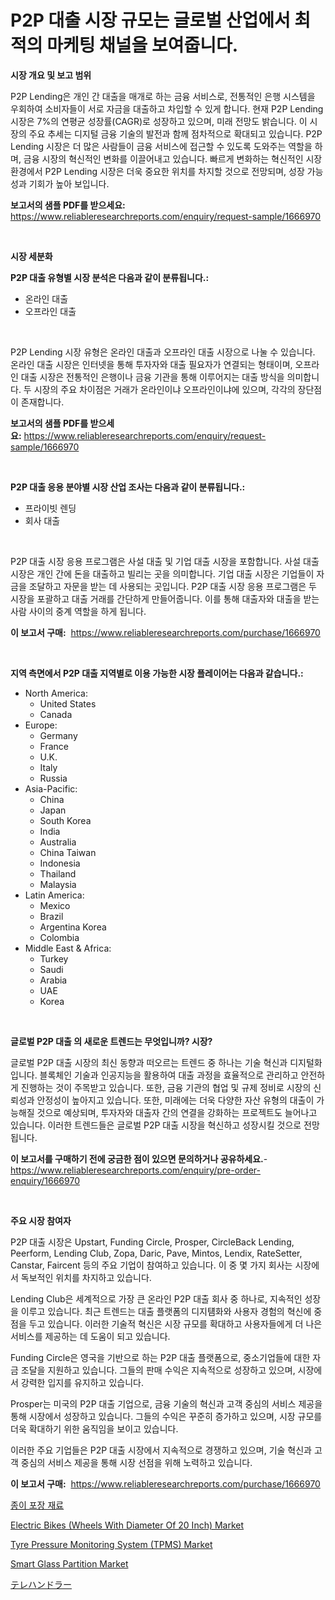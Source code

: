<p><h1>P2P 대출 시장 규모는 글로벌 산업에서 최적의 마케팅 채널을 보여줍니다.</h1></p><p><strong>시장 개요 및 보고 범위</strong></p>
<p><p>P2P Lending은 개인 간 대출을 매개로 하는 금융 서비스로, 전통적인 은행 시스템을 우회하여 소비자들이 서로 자금을 대출하고 차입할 수 있게 합니다. 현재 P2P Lending 시장은 7%의 연평균 성장률(CAGR)로 성장하고 있으며, 미래 전망도 밝습니다. 이 시장의 주요 추세는 디지털 금융 기술의 발전과 함께 점차적으로 확대되고 있습니다. P2P Lending 시장은 더 많은 사람들이 금융 서비스에 접근할 수 있도록 도와주는 역할을 하며, 금융 시장의 혁신적인 변화를 이끌어내고 있습니다. 빠르게 변화하는 혁신적인 시장 환경에서 P2P Lending 시장은 더욱 중요한 위치를 차지할 것으로 전망되며, 성장 가능성과 기회가 높아 보입니다.</p></p>
<p><strong>보고서의 샘플 PDF를 받으세요:</strong> <a href="https://www.reliableresearchreports.com/enquiry/request-sample/1666970">https://www.reliableresearchreports.com/enquiry/request-sample/1666970</a></p>
<p>&nbsp;</p>
<p><strong>시장 세분화</strong></p>
<p><strong>P2P 대출 유형별 시장 분석은 다음과 같이 분류됩니다.:</strong></p>
<p><ul><li>온라인 대출</li><li>오프라인 대출</li></ul></p>
<p>&nbsp;</p>
<p><p>P2P Lending 시장 유형은 온라인 대출과 오프라인 대출 시장으로 나눌 수 있습니다. 온라인 대출 시장은 인터넷을 통해 투자자와 대출 필요자가 연결되는 형태이며, 오프라인 대출 시장은 전통적인 은행이나 금융 기관을 통해 이루어지는 대출 방식을 의미합니다. 두 시장의 주요 차이점은 거래가 온라인이냐 오프라인이냐에 있으며, 각각의 장단점이 존재합니다.</p></p>
<p><strong>보고서의 샘플 PDF를 받으세요:</strong>&nbsp;<a href="https://www.reliableresearchreports.com/enquiry/request-sample/1666970">https://www.reliableresearchreports.com/enquiry/request-sample/1666970</a></p>
<p>&nbsp;</p>
<p><strong> P2P 대출 응용 분야별 시장 산업 조사는 다음과 같이 분류됩니다.:</strong></p>
<p><ul><li>프라이빗 렌딩</li><li>회사 대출</li></ul></p>
<p>&nbsp;</p>
<p><p>P2P 대출 시장 응용 프로그램은 사설 대출 및 기업 대출 시장을 포함합니다. 사설 대출 시장은 개인 간에 돈을 대출하고 빌리는 곳을 의미합니다. 기업 대출 시장은 기업들이 자금을 조달하고 자문을 받는 데 사용되는 곳입니다. P2P 대출 시장 응용 프로그램은 두 시장을 포괄하고 대출 거래를 간단하게 만들어줍니다. 이를 통해 대출자와 대출을 받는 사람 사이의 중계 역할을 하게 됩니다.</p></p>
<p><strong>이 보고서 구매:</strong>&nbsp; <a href="https://www.reliableresearchreports.com/purchase/1666970">https://www.reliableresearchreports.com/purchase/1666970</a></p>
<p>&nbsp;</p>
<p><strong>지역 측면에서 P2P 대출 지역별로 이용 가능한 시장 플레이어는 다음과 같습니다.:</strong></p>
<p><ul>
    <li>
        North America:
        <ul>
            <li>United States</li>
            <li>Canada</li>
        </ul>
    </li>
    <li>
        Europe:
        <ul>
            <li>Germany</li>
            <li>France</li>
            <li>U.K.</li>
            <li>Italy</li>
            <li>Russia</li>
        </ul>
    </li>
    <li>
        Asia-Pacific:
        <ul>
            <li>China</li>
            <li>Japan</li>
            <li>South Korea</li>
            <li>India</li>
            <li>Australia</li>
            <li>China Taiwan</li>
            <li>Indonesia</li>
            <li>Thailand</li>
            <li>Malaysia</li>
        </ul>
    </li>
    <li>
        Latin America:
        <ul>
            <li>Mexico</li>
            <li>Brazil</li>
            <li>Argentina Korea</li>
            <li>Colombia</li>
        </ul>
    </li>
    <li>
        Middle East & Africa:
        <ul>
            <li>Turkey</li>
            <li>Saudi</li>
            <li>Arabia</li>
            <li>UAE</li>
            <li>Korea</li>
        </ul>
    </li>
    </ul></p>
<p>&nbsp;</p>
<p><strong>글로벌 P2P 대출 의 새로운 트렌드는 무엇입니까? 시장?</strong></p>
<p><p>글로벌 P2P 대출 시장의 최신 동향과 떠오르는 트렌드 중 하나는 기술 혁신과 디지털화입니다. 블록체인 기술과 인공지능을 활용하여 대출 과정을 효율적으로 관리하고 안전하게 진행하는 것이 주목받고 있습니다. 또한, 금융 기관의 협업 및 규제 정비로 시장의 신뢰성과 안정성이 높아지고 있습니다. 또한, 미래에는 더욱 다양한 자산 유형의 대출이 가능해질 것으로 예상되며, 투자자와 대출자 간의 연결을 강화하는 프로젝트도 늘어나고 있습니다. 이러한 트렌드들은 글로벌 P2P 대출 시장을 혁신하고 성장시킬 것으로 전망됩니다.</p></p>
<p><strong>이 보고서를 구매하기 전에 궁금한 점이 있으면 문의하거나 공유하세요.</strong>- <a href="https://www.reliableresearchreports.com/enquiry/pre-order-enquiry/1666970">https://www.reliableresearchreports.com/enquiry/pre-order-enquiry/1666970</a></p>
<p>&nbsp;</p>
<p><strong>주요 시장 참여자</strong></p>
<p><p>P2P 대출 시장은 Upstart, Funding Circle, Prosper, CircleBack Lending, Peerform, Lending Club, Zopa, Daric, Pave, Mintos, Lendix, RateSetter, Canstar, Faircent 등의 주요 기업이 참여하고 있습니다. 이 중 몇 가지 회사는 시장에서 독보적인 위치를 차지하고 있습니다.</p><p>Lending Club은 세계적으로 가장 큰 온라인 P2P 대출 회사 중 하나로, 지속적인 성장을 이루고 있습니다. 최근 트렌드는 대출 플랫폼의 디지턤화와 사용자 경험의 혁신에 중점을 두고 있습니다. 이러한 기술적 혁신은 시장 규모를 확대하고 사용자들에게 더 나은 서비스를 제공하는 데 도움이 되고 있습니다.</p><p>Funding Circle은 영국을 기반으로 하는 P2P 대출 플랫폼으로, 중소기업들에 대한 자금 조달을 지원하고 있습니다. 그들의 판매 수익은 지속적으로 성장하고 있으며, 시장에서 강력한 입지를 유지하고 있습니다.</p><p>Prosper는 미국의 P2P 대출 기업으로, 금융 기술의 혁신과 고객 중심의 서비스 제공을 통해 시장에서 성장하고 있습니다. 그들의 수익은 꾸준히 증가하고 있으며, 시장 규모를 더욱 확대하기 위한 움직임을 보이고 있습니다.</p><p>이러한 주요 기업들은 P2P 대출 시장에서 지속적으로 경쟁하고 있으며, 기술 혁신과 고객 중심의 서비스 제공을 통해 시장 선점을 위해 노력하고 있습니다.</p></p>
<p><strong>이 보고서 구매:</strong>&nbsp;&nbsp;<a href="https://www.reliableresearchreports.com/purchase/1666970">https://www.reliableresearchreports.com/purchase/1666970</a></p>
<p><p><a href="https://github.com/KellyLyncyh543964/Market-Research-Report-List-1/blob/main/167471514332.md">종이 포장 재료</a></p><p><a href="https://issuu.com/reportprime-2/docs/electric-bikes-wheels-with-diameter-of-20-inch-mar">Electric Bikes (Wheels With Diameter Of 20 Inch) Market</a></p><p><a href="https://issuu.com/reportprime-2/docs/tyre-pressure-monitoring-system-tpms-market-size-2">Tyre Pressure Monitoring System (TPMS) Market</a></p><p><a href="https://unruly-ladybug-44b.notion.site/Smart-Glass-Partition-Market-Growth-Market-Trends-COVID-19-Impact-and-Forecasts-for-period-from-2-3831e106addf4177b9b5d974867ccb05">Smart Glass Partition Market</a></p><p><a href="https://github.com/zjkmgcs938405/Market-Research-Report-List-1/blob/main/540729315601.md">テレハンドラー</a></p></p>
